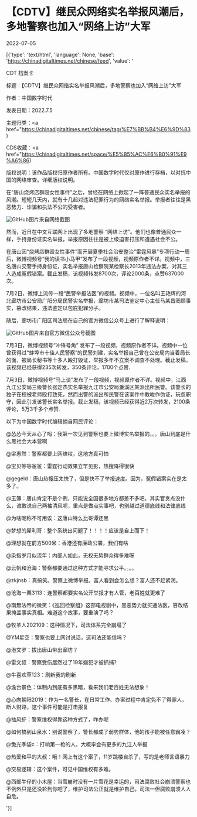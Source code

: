 # 【CDTV】继民众网络实名举报风潮后，多地警察也加入“网络上访”大军

2022-07-05

[{'type': 'text/html', 'language': None, 'base': 'https://chinadigitaltimes.net/chinese/feed', 'value': '

CDT 档案卡

标题：【CDTV】继民众网络实名举报风潮后，多地警察也加入“网络上访”大军

作者：中国数字时代

发表日期：2022.7.5

主题归类：<a href="https://chinadigitaltimes.net/chinese/tag/%E7%BB%B4%E6%9D%83)

CDS收藏：<a href="https://chinadigitaltimes.net/space/%E5%85%AC%E6%B0%91%E9%A6%86)

版权说明：该作品版权归原作者所有。中国数字时代仅对原作进行存档，以对抗中国的网络审查。详细版权说明。





在“唐山烧烤店群殴女性事件”之后，曾经在网络上掀起了一阵普通民众实名举报的风潮。短短几天内，就有十几起对违法犯罪行为的网络实名举报。举报者往往是黑恶势力、诈骗和执法不公的受害者。

![GitHub](https://chinadigitaltimes.net/chinese/files/2022/07/1657024050099.png)图片来自网络截图

然而，近日在中文互联网上出现了多地警察 “网络上访”。他们也像普通民众一样，手持身份证实名举报，举报原因往往是被上级迫害打压和遭遇社会不公。

在唐山因“烧烤店群殴女性事件”而开展夏季社会治安整治“雷霆风暴”专项行动一周后，微博视频号“我的读书小马甲”发布了一段视频，视频原作者不详。视频中，三名唐山交警手持身份证，实名举报唐山检察院某检察长2013年违法办案，对其三人造成冤假错案。截止发稿，该视频转发8700次，评论2000条，点赞637000次。



7月2日，微博上流传一段“民警举报法医”的视频。视频中，一位名叫王艳辉的河北廊坊市公安局广阳分局民警实名举报，廊坊市某司法鉴定中心主任马某昌罔顾事实，篡改结果，违法鉴定以包庇犯罪分子。



随后，廊坊市广阳区司法局在自己的官方微信公众号上进行了解释说明：

![GitHub](https://p4.img.cctvpic.com/photoworkspace/contentimg/2022/07/03/2022070307565836262.jpg)图片来自官方微信公众号截图

7月3日，微博视频号“冲锋号角” 发布了一段视频，视频原作者不详。视频中一位曾获得过“蚌埠市十佳人民警察”的民警刘建，实名举报自己曾在公安局内当着局长的面，被局长秘书等十多人殴打毁证，举报多年不立案不调查不处理。截止发稿，该视频已经获得235次转发，350条评论，1700个点赞.



7月3日，微博视频号“马上谈”发布了一段视频，视频原作者不详。视频中，江西九江公安局三级警长张定杰实名举报九江市公安局濂溪区某派出所民警。该警长的独子在校被老师殴打致死，然而出警的派出所民警在该案件中教唆作伪证，玩忽职守，因此引发该警长实名举报。截止发稿，该视频已经获得近2万次转发，2100条评论，5万3千多个点赞.



以下为中国数字时代编辑摘自网民评论：



@怂怂今天从心了吗：我第一次见到警察也要上微博实名举报的。。。唐山到底是什么黑社会大本营啊

@梁惠然：警察都要上网维权，这地方真可怕

@宝贝等等爸爸：雷霆行动效果立竿见影，热搜降得很快

@gegeld：唐山热搜压太快了，但是快不了举报速度。因为，冤假错案实在是太多了。

@玉簿：唐山肯定不是个例，只能说全国很多地方都差不多吧，其实官贪点没什么，谁敢说自己两袖清风呢，重点是做点实事吧，也别越过道德底线和法律底线

@为啥昵称不可用诶：这唐山特么比哥谭还黑

@梦想的犀利哥：整个系统出问题了！！！！应该是自上而下！

@理想就在前方500米：香港还有廉政公署，我们有啥

@染指岁月似流年：内部人如此，无权无势群众得多难呀

@云帆和沧海：警察都要通过这种方式才能寻求公平。。。。

@zkjnsb：真搞笑。警察上微博举报。富人看到会怎么想？富人还不赶紧润。

@沧海一粟3113：连警察都要实名公开举报才有人管，老百姓就更难了

@南無法帝的微笑：《巡回检察组》这部电视剧中，黑恶势力就买通法医，篡改结果掩盖事实真相。难道这个故事，要重演了吗？

@牧羊人202109：这种情况下，司法体系完全崩塌了

@YM星空：警察也要上网讨说话，这司法还能信吗？

@港文罗：拔出唐山带出廊坊？

@雷文叔：警察受伤居然过了19年嫌犯才被抓捕?

@牛喜欢草123：刷新我的刷新

@澹台景色：体制内到底有多黑暗，看来我们老百姓无法想象！

@心向朝阳2019：作为一名警长，在日常工作、办案过程中肯定免不了得罪人，断人财路，这个事件可能是打击报复

@抽风虾：警察维权得靠这种方式了，咋办呢

@如何搞到山泉水：别说警察了，警长都成了弱势群体，他的孩子能被任意霸凌？

@兔光季袋c：打响第一枪的人，大概率会有更多的九江人举报

@热爱和平的大叔：哦！网上有这个案子，11岁跳楼自杀了，写的是老师言语暴力

@交易逻辑：这个案件，可见中国维权有多难。

@西部牛仔的小木屋：当雪崩时没有一片雪花是幸运的，司法腐败社会崩溃警察也不例外只是还没轮到你吧了，维护司法公正就是维护自己。司法一但腐败崩溃人人自危。

'}]